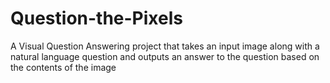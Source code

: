 # Question-the-Pixels
A Visual Question Answering project that takes an input image along with a natural language question and outputs an answer to the question based on the contents of the image
